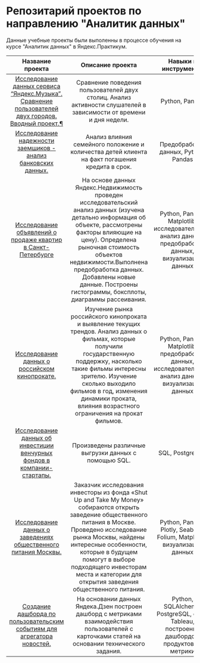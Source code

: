 # Репозитарий проектов по направлению "Аналитик данных"

Данные учебные проекты были выполенны в процессе обучения на курсе "Аналитик данных" в Яндекс.Практикум.


|Название проекта                            |Описание проекта                                             |Навыки и инструменты                  |Сфера         | 
|:------------------------------------------:|:-----------------------------------------------------------:|:------------------------------------:|:--------:|
|[Исследование данных сервиса “Яндекс.Музыка”. Cравнение пользователей двух городов. Вводный проект.¶](https://github.com/AnnaSmirnovaa/yandex_practicum_DA/tree/main/big_cities_music)|Сравнение поведения пользователей двух столиц. Анализ активности слушателей в зависимости от времени и дня недели.|Python, Pandas|Интернет-сервисы, Стриминговые сервисы|
|[Исследование надежности заемщиков - анализ банковских данных.](https://github.com/AnnaSmirnovaa/yandex_practicum_DA/tree/main/credit_bank)|Анализ влияния семейного положение и количества детей клиента на факт погашения кредита в срок. |Предобработка данных, Python, Pandas|Банковская сфера, Кредитование|
|[Исследование объявлений о продаже квартир в Санкт-Петербурге](https://github.com/AnnaSmirnovaa/yandex_practicum_DA/tree/main/real_estate)|На основе данных Яндекс.Недвижимость проведен исследовательский анализ данных (изучена детально информация об объекте, рассмотрены факторы влияющие на цену). Определена рыночная стоимость объектов недвижимости.Выполнена предобработка данных. Добавлены новые данные. Построены гистограммы, боксплоты, диаграммы рассеивания.|Python, Pandas, Matplotlib, исследовательский анализ данный, предобработка данных, визуализация данных|Интернет-сервисы, Площадки объявлений|
|[Исследование данных о российском кинопрокате.](https://github.com/AnnaSmirnovaa/yandex_practicum_DA/tree/main/film_distribution)|Изучение рынка российского кинопроката и выявление текущих трендов. Анализ данных о фильмах, которые получили государственную поддержку, насколько такие фильмы интересны зрителю. Изучение сколько выходило фильмов в год, изменения динамики проката, влияния  возрастного ограничения на прокат фильмов.|Python, Pandas, Matplotlib, предобработка данных, исследовательский анализ данных, визуализация данных|Оффлайн, Кинематограф, Стриминговые сервисы|
|[Исследование данных об инвестиции венчурных фондов в компании-стартапы.](https://github.com/AnnaSmirnovaa/yandex_practicum_DA/tree/main/basic_sql)|Произведены различные выгрузки данных с помощью SQL.|SQL, PostgreSQL|Стартапы, Инвестиции|
|[Исследование данных o заведениях общественного питания Москвы.](https://github.com/AnnaSmirnovaa/yandex_practicum_DA/tree/main/moscow_catering)|Заказчик исследования инвесторы из фонда «Shut Up and Take My Money» собираются открыть заведение общественного питания в Москве. Проведено исследование рынка Москвы, найдены интересные особенности, которые в будущем помогут в выборе подходящего инвесторам места и категории для открытия заведения общественного питания.|Python, Pandas, Plotly, Seaborn, Folium, Matplotlib, визуализация данных|Стартапы, Бизнес|
|[Создание дашборда по пользовательским событиям для агрегатора новостей.](https://github.com/AnnaSmirnovaa/yandex_practicum_DA/tree/main/dashboard_dzen)|На основании данных Яндека.Дзен построен дашборд с метриками взаимодействия пользователей с карточками статей на основании технического задания.|Python, SQLAlchemy, PostgreSQL, dash, Tableau, построение дашбордов, продуктовые метрики|Интернет-сервисы, Площадки объявлений|
